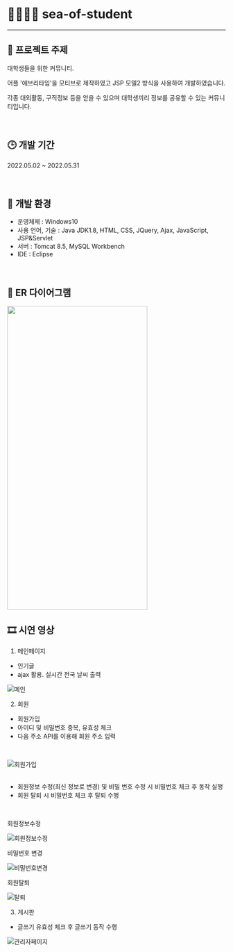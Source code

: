 # 👨‍👨‍👦‍👦 sea-of-student
---

## 💬 프로젝트 주제

대학생들을 위한 커뮤니티.

어플 '에브리타임'을 모티브로 제작하였고 JSP 모델2 방식을 사용하여 개발하였습니다.

각종 대외활동, 구직정보 등을 얻을 수 있으며 대학생끼리 정보를 공유할 수 있는 커뮤니티입니다.
<br><br><br>

## 🕒 개발 기간

2022.05.02 ~ 2022.05.31
<br><br><br>

## 🔨 개발 환경
- 운영체제 : Windows10
- 사용 언어, 기술 : Java JDK1.8, HTML, CSS, JQuery, Ajax, JavaScript, JSP&Servlet
- 서버 : Tomcat 8.5, MySQL Workbench
- IDE : Eclipse
<br><br><br>

## 💬 ER 다이어그램
<img src="https://user-images.githubusercontent.com/103329327/178713950-ecbed6ad-c7f0-470c-a7ee-5da17b82d24e.png" width="80%" height="700px">

## 🎞 시연 영상

1. 메인페이지
- 인기글
- ajax 활용. 실시간 전국 날씨 출력<br>


![메인](https://user-images.githubusercontent.com/103329327/178718185-d6dc207f-020f-488b-a150-e9f2a4accac8.gif)


2. 회원

- 회원가입
- 아이디 및 비밀번호 중복, 유효성 체크
- 다음 주소 API를 이용해 회원 주소 입력
<br>

![회원가입](https://user-images.githubusercontent.com/103329327/178718323-0ed22a25-91a8-408b-99f6-be18757e9fec.gif)
<br><br>

- 회원정보 수정(최신 정보로 변경) 및 비밀 번호 수정 시 비밀번호 체크 후 동작 실행
- 회원 탈퇴 시 비밀번호 체크 후 탈퇴 수행
<br>

회원정보수정

![회원정보수정](https://user-images.githubusercontent.com/103329327/178718294-4f7d8453-62b1-45a9-ad2b-4a5359046be5.gif)

비밀번호 변경

![비밀번호변경](https://user-images.githubusercontent.com/103329327/178718217-ebcd5ce1-e082-4bc7-811c-66e53647a5ed.gif)

회원탈퇴

![탈퇴](https://user-images.githubusercontent.com/103329327/178718361-799e730d-27c2-429b-bdd8-2c25d1fea652.gif)


3. 게시판
- 글쓰기 유효성 체크 후 글쓰기 동작 수행

![관리자페이지](https://user-images.githubusercontent.com/103329327/178718269-976f634e-6cca-4476-a8a1-a036255afe3b.gif)







